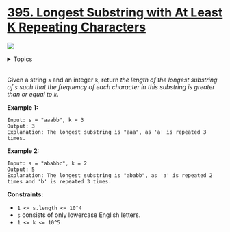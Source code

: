# [395. Longest Substring with At Least K Repeating Characters](https://leetcode-cn.com/problems/longest-substring-with-at-least-k-repeating-characters/)

![](https://img.shields.io/badge/Difficulty-Medium-F8AF40.svg)

<details>
<summary>Topics</summary>

* [`Recursion`](https://leetcode-cn.com/tag/recursion/)
* [`Divide and Conquer`](https://leetcode-cn.com/tag/divide-and-conquer/)
* [`Sliding Window`](https://leetcode-cn.com/tag/sliding-window/)

</details>
<br />


Given a string `s` and an integer `k`, return *the length of the longest substring of `s` such that the frequency of each character in this substring is greater than or equal to `k`*.

**Example 1:**

```
Input: s = "aaabb", k = 3
Output: 3
Explanation: The longest substring is "aaa", as 'a' is repeated 3 times.
```

**Example 2:**

```
Input: s = "ababbc", k = 2
Output: 5
Explanation: The longest substring is "ababb", as 'a' is repeated 2 times and 'b' is repeated 3 times.
```

**Constraints:**

 + `1 <= s.length <= 10^4`
 + `s` consists of only lowercase English letters.
 + `1 <= k <= 10^5`

